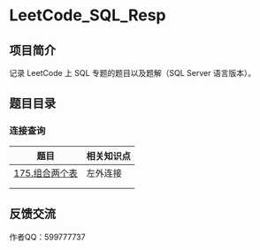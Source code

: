 # LeetCode_SQL_Resp

## 项目简介

记录 LeetCode 上 SQL 专题的题目以及题解（SQL Server 语言版本）。

## 题目目录

### 连接查询

| 题目                                         | 相关知识点 |
| -------------------------------------------- | ---------- |
| [175.组合两个表](连接查询/175.组合两个表.md) | 左外连接   |
|                                              |            |
|                                              |            |

## 反馈交流

作者QQ：599777737

